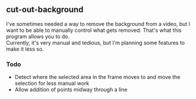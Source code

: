 ## cut-out-background

I've sometimes needed a way to remove the background from a video, but I want to be able to manually control what gets removed. That's what this program allows you to do.  
Currently, it's very manual and tedious, but I'm planning some features to make it less so.

### Todo
- Detect where the selected area in the frame moves to and move the selection for less manual work  
- Allow addition of points midway through a line  